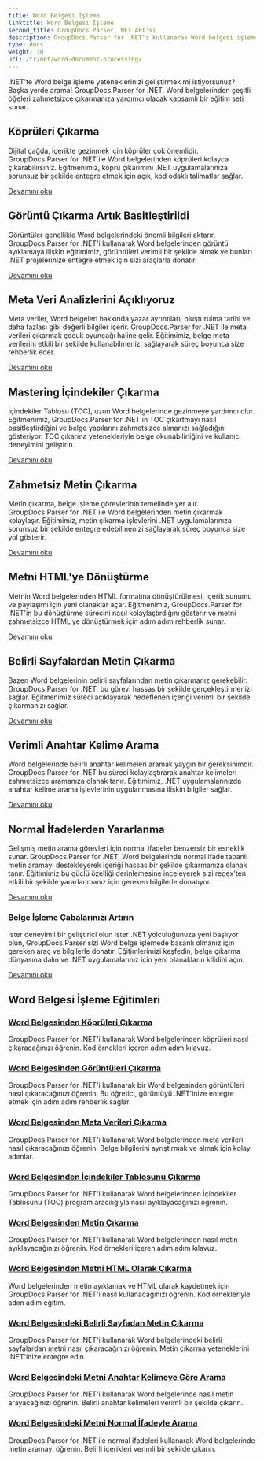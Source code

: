```yaml
---
title: Word Belgesi İşleme
linktitle: Word Belgesi İşleme
second_title: GroupDocs.Parser .NET API'si
description: GroupDocs.Parser for .NET'i kullanarak Word belgesi işlemeye ilişkin çeşitli eğitimleri keşfedin. Köprüleri, görüntüleri, meta verileri ve daha fazlasını çıkarın.
type: docs
weight: 30
url: /tr/net/word-document-processing/
---
```

.NET'te Word belge işleme yeteneklerinizi geliştirmek mi istiyorsunuz? Başka yerde arama! GroupDocs.Parser for .NET, Word belgelerinden çeşitli öğeleri zahmetsizce çıkarmanıza yardımcı olacak kapsamlı bir eğitim seti sunar.

## Köprüleri Çıkarma
Dijital çağda, içerikte gezinmek için köprüler çok önemlidir. GroupDocs.Parser for .NET ile Word belgelerinden köprüleri kolayca çıkarabilirsiniz. Eğitmenimiz, köprü çıkarımını .NET uygulamalarınıza sorunsuz bir şekilde entegre etmek için açık, kod odaklı talimatlar sağlar.

[Devamını oku](./extract-hyperlinks-from-word-document/)

## Görüntü Çıkarma Artık Basitleştirildi
Görüntüler genellikle Word belgelerindeki önemli bilgileri aktarır. GroupDocs.Parser for .NET'i kullanarak Word belgelerinden görüntü ayıklamaya ilişkin eğitimimiz, görüntüleri verimli bir şekilde almak ve bunları .NET projelerinize entegre etmek için sizi araçlarla donatır.

[Devamını oku](./extract-images-from-word-document/)

## Meta Veri Analizlerini Açıklıyoruz
Meta veriler, Word belgeleri hakkında yazar ayrıntıları, oluşturulma tarihi ve daha fazlası gibi değerli bilgiler içerir. GroupDocs.Parser for .NET ile meta verileri çıkarmak çocuk oyuncağı haline gelir. Eğitimimiz, belge meta verilerini etkili bir şekilde kullanabilmenizi sağlayarak süreç boyunca size rehberlik eder.

[Devamını oku](./extract-metadata-from-word-document/)

## Mastering İçindekiler Çıkarma
İçindekiler Tablosu (TOC), uzun Word belgelerinde gezinmeye yardımcı olur. Eğitmenimiz, GroupDocs.Parser for .NET'in TOC çıkartmayı nasıl basitleştirdiğini ve belge yapılarını zahmetsizce almanızı sağladığını gösteriyor. TOC çıkarma yetenekleriyle belge okunabilirliğini ve kullanıcı deneyimini geliştirin.

[Devamını oku](./extract-table-of-contents-from-word-document/)

## Zahmetsiz Metin Çıkarma
Metin çıkarma, belge işleme görevlerinin temelinde yer alır. GroupDocs.Parser for .NET ile Word belgelerinden metin çıkarmak kolaylaşır. Eğitimimiz, metin çıkarma işlevlerini .NET uygulamalarınıza sorunsuz bir şekilde entegre edebilmenizi sağlayarak süreç boyunca size yol gösterir.

[Devamını oku](./extract-text-from-word-document/)

## Metni HTML'ye Dönüştürme
Metnin Word belgelerinden HTML formatına dönüştürülmesi, içerik sunumu ve paylaşımı için yeni olanaklar açar. Eğitmenimiz, GroupDocs.Parser for .NET'in bu dönüştürme sürecini nasıl kolaylaştırdığını gösterir ve metni zahmetsizce HTML'ye dönüştürmek için adım adım rehberlik sunar.

[Devamını oku](./extract-text-from-word-document-as-html/)

## Belirli Sayfalardan Metin Çıkarma
Bazen Word belgelerinin belirli sayfalarından metin çıkarmanız gerekebilir. GroupDocs.Parser for .NET, bu görevi hassas bir şekilde gerçekleştirmenizi sağlar. Eğitmenimiz süreci açıklayarak hedeflenen içeriği verimli bir şekilde çıkarmanızı sağlar.

[Devamını oku](./extract-text-from-specific-page-in-word-document/)

## Verimli Anahtar Kelime Arama
Word belgelerinde belirli anahtar kelimeleri aramak yaygın bir gereksinimdir. GroupDocs.Parser for .NET bu süreci kolaylaştırarak anahtar kelimeleri zahmetsizce aramanıza olanak tanır. Eğitimimiz, .NET uygulamalarınızda anahtar kelime arama işlevlerinin uygulanmasına ilişkin bilgiler sağlar.

[Devamını oku](./search-text-in-word-document-by-keyword/)

## Normal İfadelerden Yararlanma
Gelişmiş metin arama görevleri için normal ifadeler benzersiz bir esneklik sunar. GroupDocs.Parser for .NET, Word belgelerinde normal ifade tabanlı metin aramayı destekleyerek içeriği hassas bir şekilde çıkarmanıza olanak tanır. Eğitimimiz bu güçlü özelliği derinlemesine inceleyerek sizi regex'ten etkili bir şekilde yararlanmanız için gereken bilgilerle donatıyor.

[Devamını oku](./search-text-in-word-document-by-regular-expression/)

### Belge İşleme Çabalarınızı Artırın

İster deneyimli bir geliştirici olun ister .NET yolculuğunuza yeni başlıyor olun, GroupDocs.Parser sizi Word belge işlemede başarılı olmanız için gereken araç ve bilgilerle donatır. Eğitimlerimizi keşfedin, belge çıkarma dünyasına dalın ve .NET uygulamalarınız için yeni olanakların kilidini açın.

[Devamını oku](./extract-hyperlinks-from-word-document/)

## Word Belgesi İşleme Eğitimleri
### [Word Belgesinden Köprüleri Çıkarma](./extract-hyperlinks-from-word-document/)
GroupDocs.Parser for .NET'i kullanarak Word belgelerinden köprüleri nasıl çıkaracağınızı öğrenin. Kod örnekleri içeren adım adım kılavuz.
### [Word Belgesinden Görüntüleri Çıkarma](./extract-images-from-word-document/)
GroupDocs.Parser for .NET'i kullanarak bir Word belgesinden görüntüleri nasıl çıkaracağınızı öğrenin. Bu öğretici, görüntüyü .NET'inize entegre etmek için adım adım rehberlik sağlar.
### [Word Belgesinden Meta Verileri Çıkarma](./extract-metadata-from-word-document/)
GroupDocs.Parser for .NET'i kullanarak Word belgelerinden meta verileri nasıl çıkaracağınızı öğrenin. Belge bilgilerini ayrıştırmak ve almak için kolay adımlar.
### [Word Belgesinden İçindekiler Tablosunu Çıkarma](./extract-table-of-contents-from-word-document/)
GroupDocs.Parser for .NET'i kullanarak Word belgelerinden İçindekiler Tablosunu (TOC) program aracılığıyla nasıl ayıklayacağınızı öğrenin.
### [Word Belgesinden Metin Çıkarma](./extract-text-from-word-document/)
GroupDocs.Parser for .NET'i kullanarak Word belgelerinden nasıl metin ayıklayacağınızı öğrenin. Kod örnekleri içeren adım adım kılavuz.
### [Word Belgesinden Metni HTML Olarak Çıkarma](./extract-text-from-word-document-as-html/)
Word belgelerinden metin ayıklamak ve HTML olarak kaydetmek için GroupDocs.Parser for .NET'i nasıl kullanacağınızı öğrenin. Kod örnekleriyle adım adım eğitim.
### [Word Belgesindeki Belirli Sayfadan Metin Çıkarma](./extract-text-from-specific-page-in-word-document/)
GroupDocs.Parser for .NET'i kullanarak Word belgelerindeki belirli sayfalardan metni nasıl çıkaracağınızı öğrenin. Metin çıkarma yeteneklerini .NET'inize entegre edin.
### [Word Belgesindeki Metni Anahtar Kelimeye Göre Arama](./search-text-in-word-document-by-keyword/)
GroupDocs.Parser for .NET'i kullanarak Word belgelerinde nasıl metin arayacağınızı öğrenin. Belirli anahtar kelimeleri verimli bir şekilde çıkarın.
### [Word Belgesindeki Metni Normal İfadeyle Arama](./search-text-in-word-document-by-regular-expression/)
GroupDocs.Parser for .NET ile normal ifadeleri kullanarak Word belgelerinde metin aramayı öğrenin. Belirli içerikleri verimli bir şekilde çıkarın.